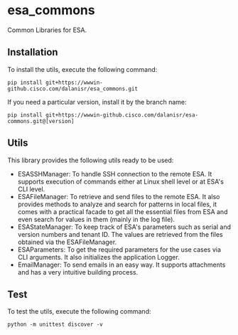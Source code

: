 # esa_commons
Common Libraries for ESA.

## Installation
To install the utils, execute the following command:
```
pip install git+https://wwwin-github.cisco.com/dalanisr/esa_commons.git
```

If you need a particular version, install it by the branch name:
```
pip install git+https://wwwin-github.cisco.com/dalanisr/esa-commons.git@[version]
```

## Utils
This library provides the following utils ready to be used:
- ESASSHManager: To handle SSH connection to the remote ESA. It supports execution of commands either at Linux shell level or at ESA's CLI level.
- ESAFileManager: To retrieve and send files to the remote ESA. It also provides methods to analyze and search for patterns in local files, it comes with a practical facade to get all the essential files from ESA and even search for values in them (mainly in the log file).
- ESAStateManager: To keep track of ESA's parameters such as serial and version numbers and tenant ID. The values are retrieved from the files obtained via the ESAFileManager.
- ESAParameters: To get the required parameters for the use cases via CLI arguments. It also initializes the application Logger.
- EmailManager: To send emails in an easy way. It supports attachments and has a very intuitive building process.

## Test
To test the utils, execute the following command:
```
python -m unittest discover -v
```
